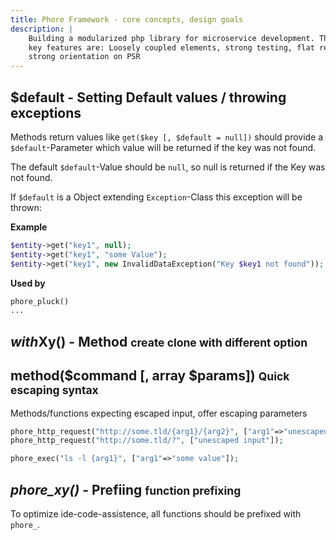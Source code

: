 ```yaml
---
title: Phore Framework - core concepts, design goals
description: |
    Building a modularized php library for microservice development. The
    key features are: Loosely coupled elements, strong testing, flat responsibility,
    strong orientation on PSR
---
```



## $default - Setting Default values / throwing exceptions

Methods return values like `get($key [, $default = null])` should provide a `$default`-Parameter which
value will be returned if the key was not found.

The default `$default`-Value should be `null`, so null is returned if the Key was not found.

If `$default` is a Object extending `Exception`-Class this exception will be thrown:

**Example**

```php
$entity->get("key1", null);
$entity->get("key1", "some Value");
$entity->get("key1", new InvalidDataException("Key $key1 not found"));
```

**Used by**

```php
phore_pluck()
...
```


## *with*Xy() - Method <small>create clone with different option</small>


## method($command [, array $params]) <small>Quick escaping syntax</small>

Methods/functions expecting escaped input, offer escaping parameters


```php
phore_http_request("http://some.tld/{arg1}/{arg2}", ["arg1"=>"unescaped Input", "arg2" => ""]);
phore_http_request("http://some.tld/?", ["unescaped input"]);

phore_exec("ls -l {arg1}", ["arg1"=>"some value"]);

```


## *phore_xy()* - Prefiing <small>function prefixing</small>

To optimize ide-code-assistence, all functions should be prefixed with `phore_`.

